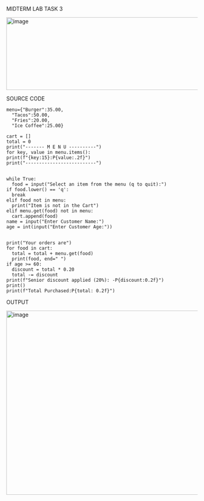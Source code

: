 MIDTERM LAB TASK 3


<img width="816" height="191" alt="image" src="https://github.com/user-attachments/assets/5320925a-581c-4289-a179-9f2714292d72" />

SOURCE CODE

    menu={"Burger":35.00,
      "Tacos":50.00,
      "Fries":20.00,
      "Ice Coffee":25.00}
    
    cart = []
    total = 0
    print("------- M E N U ----------")
    for key, value in menu.items():
    print(f"{key:15}:P{value:.2f}")
    print("--------------------------")
    
    
    while True:
      food = input("Select an item from the menu (q to quit):")
    if food.lower() == 'q':
      break
    elif food not in menu:
      print("Item is not in the Cart")
    elif menu.get(food) not in menu:
      cart.append(food)
    name = input("Enter Customer Name:")
    age = int(input("Enter Customer Age:"))
    
    
    print("Your orders are")
    for food in cart:
      total = total + menu.get(food)
      print(food, end=" ")
    if age >= 60:
      discount = total * 0.20
      total -= discount
    print(f"Senior discount applied (20%): -P{discount:0.2f}")
    print()
    print(f"Total Purchased:P{total: 0.2f}")

OUTPUT

<img width="621" height="484" alt="image" src="https://github.com/user-attachments/assets/73866b63-8eb7-44b2-87de-b4065ded39d2" />
